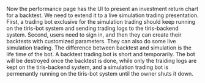 Now the performance page has the UI to present an investment return chart for a backtest. We need to extend it to a live simulation trading presentation.
First, a trading bot exclusive for the simulation trading should keep running on the tiris-bot system and sending trading logs to the tiris-backend system.
Second, users need to sign in, and then they can create their backtests with customized parameters. They can also do some live simulation trading. The difference between backtest and simulation is the life time of the bot. A backtest trading bot is short and temporarily. The bot will be destroyed once the backtest is done, while only the traiding logs are kept on the tiris-backend system, and a simulation trading bot is permenantly running on the tiris-bot system until the owner shuts it down.   